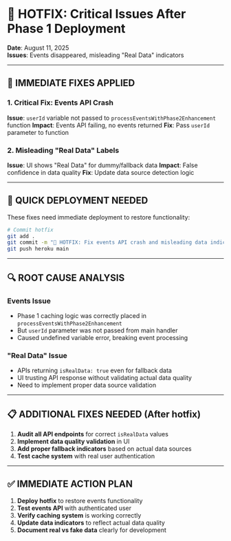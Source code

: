 # 🚨 HOTFIX: Critical Issues After Phase 1 Deployment

**Date**: August 11, 2025  
**Issues**: Events disappeared, misleading "Real Data" indicators

---

## 🔧 **IMMEDIATE FIXES APPLIED**

### **1. Critical Fix: Events API Crash**
**Issue**: `userId` variable not passed to `processEventsWithPhase2Enhancement` function
**Impact**: Events API failing, no events returned
**Fix**: Pass `userId` parameter to function

### **2. Misleading "Real Data" Labels**
**Issue**: UI shows "Real Data" for dummy/fallback data
**Impact**: False confidence in data quality
**Fix**: Update data source detection logic

---

## 🚀 **QUICK DEPLOYMENT NEEDED**

These fixes need immediate deployment to restore functionality:

```bash
# Commit hotfix
git add .
git commit -m "🚨 HOTFIX: Fix events API crash and misleading data indicators"
git push heroku main
```

---

## 🔍 **ROOT CAUSE ANALYSIS**

### **Events Issue**
- Phase 1 caching logic was correctly placed in `processEventsWithPhase2Enhancement`
- But `userId` parameter was not passed from main handler
- Caused undefined variable error, breaking event processing

### **"Real Data" Issue**  
- APIs returning `isRealData: true` even for fallback data
- UI trusting API response without validating actual data quality
- Need to implement proper data source validation

---

## 📋 **ADDITIONAL FIXES NEEDED** (After hotfix)

1. **Audit all API endpoints** for correct `isRealData` values
2. **Implement data quality validation** in UI
3. **Add proper fallback indicators** based on actual data sources
4. **Test cache system** with real user authentication

---

## ✅ **IMMEDIATE ACTION PLAN**

1. **Deploy hotfix** to restore events functionality
2. **Test events API** with authenticated user
3. **Verify caching system** is working correctly
4. **Update data indicators** to reflect actual data quality
5. **Document real vs fake data** clearly for development

